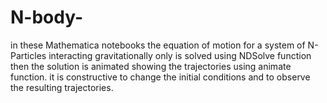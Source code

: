 # N-body-
in these Mathematica notebooks the equation of motion for a system of N-Particles interacting gravitationally only is solved using NDSolve function then the solution is animated showing the trajectories using animate function. it is constructive to change the initial conditions and to observe the resulting trajectories.
